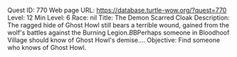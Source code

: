Quest ID: 770
Web page URL: https://database.turtle-wow.org/?quest=770
Level: 12
Min Level: 6
Race: nil
Title: The Demon Scarred Cloak
Description: The ragged hide of Ghost Howl still bears a terrible wound, gained from the wolf's battles against the Burning Legion.$B$BPerhaps someone in Bloodhoof Village should know of Ghost Howl's demise....
Objective: Find someone who knows of Ghost Howl.
